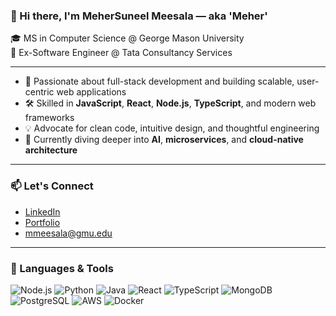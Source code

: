 ### 👋 Hi there, I'm MeherSuneel Meesala — aka 'Meher'

🎓 MS in Computer Science @ George Mason University  
💼 Ex-Software Engineer @ Tata Consultancy Services 

---

- 🔭 Passionate about full-stack development and building scalable, user-centric web applications  
- 🛠️ Skilled in **JavaScript**, **React**, **Node.js**, **TypeScript**, and modern web frameworks  
- 💡 Advocate for clean code, intuitive design, and thoughtful engineering  
- 🌱 Currently diving deeper into **AI**, **microservices**, and **cloud-native architecture**

---

### 📫 Let's Connect
- [LinkedIn](https://www.linkedin.com/in/meher-suneel-meesala/)  
- [Portfolio](https://suneelmeesalameher.github.io/MeherSuneel/)  
- mmeesala@gmu.edu  

---

### 🧰 Languages & Tools

![Node.js](https://img.shields.io/badge/Code-NodeJs-informational?style=flat&logo=node.js&logoColor=white&color=2bbc8a)
![Python](https://img.shields.io/badge/Code-Python-informational?style=flat&logo=python&logoColor=white&color=2bbc8a)
![Java](https://img.shields.io/badge/Code-Java-informational?style=flat&logo=java&logoColor=white&color=2bbc8a)
![React](https://img.shields.io/badge/Library-React-informational?style=flat&logo=react&logoColor=white&color=2bbc8a)
![TypeScript](https://img.shields.io/badge/Code-TypeScript-informational?style=flat&logo=typescript&logoColor=white&color=2bbc8a)
![MongoDB](https://img.shields.io/badge/Database-MongoDB-informational?style=flat&logo=mongodb&logoColor=white&color=2bbc8a)
![PostgreSQL](https://img.shields.io/badge/Database-PostgreSQL-informational?style=flat&logo=postgresql&logoColor=white&color=2bbc8a)
![AWS](https://img.shields.io/badge/Cloud-AWS-informational?style=flat&logo=amazon-aws&logoColor=white&color=2bbc8a)
![Docker](https://img.shields.io/badge/DevOps-Docker-informational?style=flat&logo=docker&logoColor=white&color=2bbc8a)



